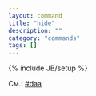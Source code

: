 ```yaml
---
layout: command
title: "hide"
description: ""
category: "commands"
tags: []
---
```

{% include JB/setup %}

См.: [#daa](#daa)
